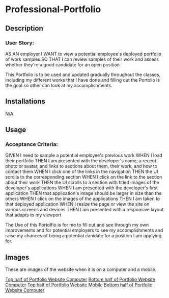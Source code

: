 # Professional-Portfolio

## Description

### User Story: 
AS AN employer
I WANT to view a potential employee's deployed portfolio of work samples
SO THAT I can review samples of their work and assess whether they're a good candidate for an open position

This Portfolio is to be used and updated gradually throughout the classes, including my different works that I have done and filling out the Portolio is the goal so other can look at my accomplishments.


## Installations
N/A
## Usage

### Acceptance Criteria:
GIVEN I need to sample a potential employee's previous work
WHEN I load their portfolio
THEN I am presented with the developer's name, a recent photo or avatar, and links to sections about them, their work, and how to contact them
WHEN I click one of the links in the navigation
THEN the UI scrolls to the corresponding section
WHEN I click on the link to the section about their work
THEN the UI scrolls to a section with titled images of the developer's applications
WHEN I am presented with the developer's first application
THEN that application's image should be larger in size than the others
WHEN I click on the images of the applications
THEN I am taken to that deployed application
WHEN I resize the page or view the site on various screens and devices
THEN I am presented with a responsive layout that adapts to my viewport


The Use of this Portolfio is for me to fill out and see through my own improvements and for potential employers to see my accomplishments and raise my chances of being a potential canidate for a position I am applying for. 

## Images
These are images of the website when it is on a computer and a mobile.

[Top half of Portfolio Website Computer](./Images/Portfolioprt1.png)
[Bottom half of Portfolio Website Computer](./Images/Portfolioprt2.png)
[Top half of Portfolio Website Mobile](./Images/PortfolioMobprt1.png)
[Bottom half of Portfolio Website Computer](./Images/PortfolioMobprt2.png)